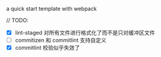 a quick start template with webpack

// TODO:

- [x] lint-staged 对所有文件进行格式化了而不是只对缓冲区文件
- [ ] commitizen 和 commitlint 支持自定义
- [x] commitlint 校验似乎失效了

